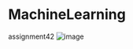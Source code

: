 # MachineLearning
assignment42
![image](https://github.com/akheradmand/MachineLearning/assets/58700828/39a41285-cc5e-46d6-9f4d-35dd6f4e6e19)
